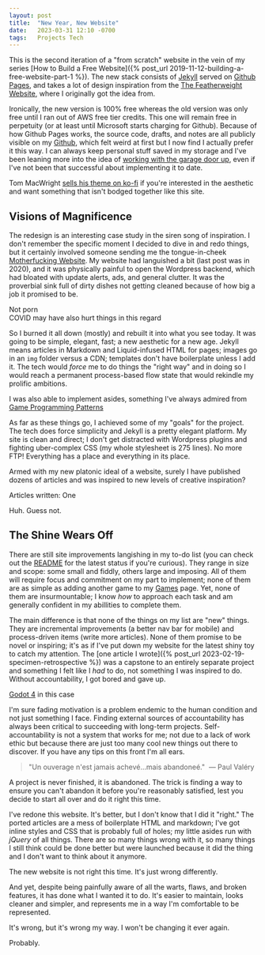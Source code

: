 ```yaml
---
layout: post
title:  "New Year, New Website"
date:   2023-03-31 12:10 -0700
tags:   Projects Tech
---
```


This is the second iteration of a "from scratch" website in the vein of my series [How to Build a Free Website]({% post_url 2019-11-12-building-a-free-website-part-1 %}). The new stack consists of [Jekyll](https://jekyllrb.com/) served on [Github Pages](https://docs.github.com/en/pages/setting-up-a-github-pages-site-with-jekyll/about-github-pages-and-jekyll), and takes a lot of design inspiration from the <span name="support-tom">[The Featherweight Website](https://macwright.com/2016/05/03/the-featherweight-website.html)</span>, where I originally got the idea from. 

Ironically, the new version is 100% free whereas the old version was only free until I ran out of AWS free tier credits. This one will remain free in perpetuity (or at least until Microsoft starts charging for Github). Because of how Github Pages works, the source code, drafts, and notes are all publicly visible on my [Github](https://github.com/GrahameGW/grahamegw.github.io), which felt weird at first but I now find I actually prefer it this way. I can always keep personal stuff saved in my storage and I've been leaning more into the idea of [working with the garage door up](https://notes.andymatuschak.org/About_these_notes?stackedNotes=z21cgR9K3UcQ5a7yPsj2RUim3oM2TzdBByZu), even if I've not been that successful about implementing it to date.

<aside name="support-tom">Tom MacWright <a href="https://ko-fi.com/s/76c66ec563">sells his theme on ko-fi</a> if you're interested in the aesthetic and want something that isn't bodged together like this site.</aside>

## Visions of Magnificence

The redesign is an interesting case study in the siren song of inspiration. I don't remember the specific moment I decided to dive in and redo things, but it certainly involved someone sending me the tongue-in-cheek <span name="not-porn">[Motherfucking Website](https://motherfuckingwebsite.com/)</span>. My website had languished a bit (last post was in 2020), and it was physically painful to open the Wordpress backend, which had bloated with update alerts, ads, and <span name="blame-covid">general clutter.</span> It was the proverbial sink full of dirty dishes not getting cleaned because of how big a job it promised to be.

<aside name="not-porn">Not porn</aside>

<aside name="blame-covid">COVID may have also hurt things in this regard</aside>

So I burned it all down (mostly) and rebuilt it into what you see today. It was going to be simple, elegant, fast; a new aesthetic for a new age. <span name="asides">Jekyll means articles</span> in Markdown and Liquid-infused HTML for pages; images go in an `img` folder versus a CDN; templates don't have boilerplate unless I add it. The tech would *force* me to do things the "right way" and in doing so I would reach a permanent process-based flow state that would rekindle my prolific ambitions.

<aside name="asides">I was also able to implement asides, something I've always admired from <a href="https://gameprogrammingpatterns.com/introduction.html">Game Programming Patterns</a></aside>

As far as these things go, I achieved some of my "goals" for the project. The tech does force simplicity and Jekyll is a pretty elegant platform. My site is clean and direct; I don't get distracted with Wordpress plugins and fighting uber-complex CSS (my whole stylesheet is 275 lines). No more FTP! Everything has a place and everything in its place.

Armed with my new platonic ideal of a website, surely I have published dozens of articles and was inspired to new levels of creative inspiration?

Articles written: One

Huh. Guess not.

## The Shine Wears Off

There are still site improvements langishing in my to-do list (you can check out the [README](https://github.com/GrahameGW/grahamegw.github.io) for the latest status if you're curious). They range in size and scope: some small and fiddly, others large and imposing. All of them will require focus and commitment on my part to implement; none of them are as simple as adding another game to my [Games](/games.html) page. Yet, none of them are insurmountable; I know *how* to approach each task and am generally confident in my abillities to complete them.

The main difference is that none of the things on my list are "new" things. They are incremental improvements (a better nav bar for mobile) and process-driven items (write more articles). None of them promise to be novel or inspiring; it's as if I've put down my website for the <span name="godot">latest shiny toy</span> to catch my attention. The [one article I wrote]({% post_url 2023-02-19-specimen-retrospective %}) was a capstone to an entirely separate project and something I felt like I *had* to do, not something I was inspired to do. Without accountability, I got bored and gave up.

<aside name="godot"><a href="https://godotengine.org/article/godot-4-0-sets-sail/">Godot 4</a> in this case</aside>

I'm sure fading motivation is a problem endemic to the human condition and not just something I face. Finding external sources of accountability has always been critical to succeeding with long-term projects. Self-accountability is not a system that works for me; not due to a lack of work ethic but because there are just too many cool new things out there to discover. If you have any tips on this front I'm all ears.

> "Un ouverage n'est jamais achevé...mais abandoneé." &nbsp;&mdash; Paul Valéry

A project is never finished, it is abandoned. The trick is finding a way to ensure you can't abandon it before you're reasonably satisfied, lest you decide to start all over and do it right this time. 

I've redone this website. It's better, but I don't know that I did it "right." The ported articles are a mess of boilerplate HTML and markdown; I've got inline styles and CSS that is probably full of holes; my little asides run with *jQuery* of all things. There are so many things wrong with it, so many things I still think could be done better but were launched because it did the thing and I don't want to think about it anymore.

The new website is not right this time. It's just wrong differently. 

And yet, despite being painfully aware of all the warts, flaws, and broken features, it has done what I wanted it to do. It's easier to maintain, looks cleaner and simpler, and represents me in a way I'm comfortable to be represented.

It's wrong, but it's wrong my way. I won't be changing it ever again.

Probably.
